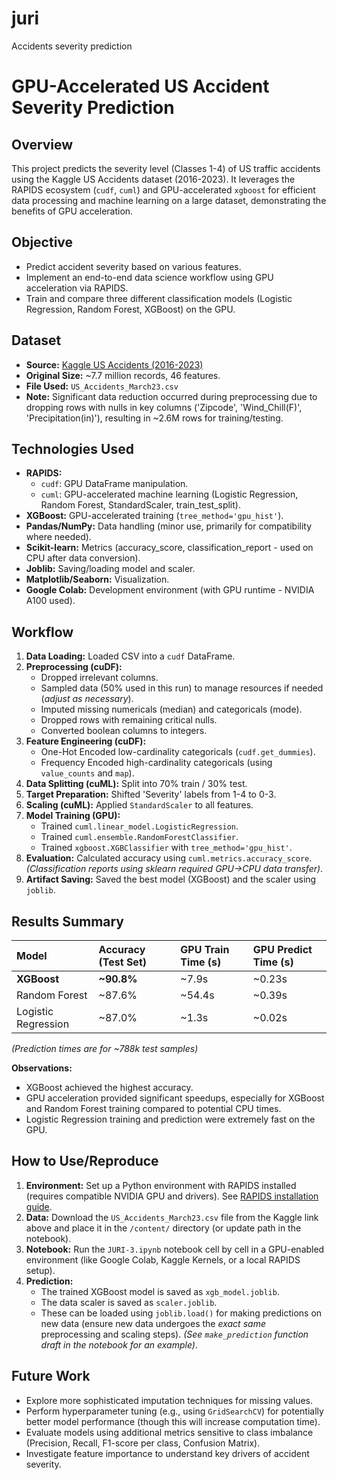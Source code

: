 # juri
Accidents severity prediction 

# GPU-Accelerated US Accident Severity Prediction

## Overview

This project predicts the severity level (Classes 1-4) of US traffic accidents using the Kaggle US Accidents dataset (2016-2023). It leverages the RAPIDS ecosystem (`cudf`, `cuml`) and GPU-accelerated `xgboost` for efficient data processing and machine learning on a large dataset, demonstrating the benefits of GPU acceleration.

## Objective

*   Predict accident severity based on various features.
*   Implement an end-to-end data science workflow using GPU acceleration via RAPIDS.
*   Train and compare three different classification models (Logistic Regression, Random Forest, XGBoost) on the GPU.

## Dataset

*   **Source:** [Kaggle US Accidents (2016-2023)](https://www.kaggle.com/datasets/sobhanmoosavi/us-accidents)
*   **Original Size:** ~7.7 million records, 46 features.
*   **File Used:** `US_Accidents_March23.csv`
*   **Note:** Significant data reduction occurred during preprocessing due to dropping rows with nulls in key columns ('Zipcode', 'Wind_Chill(F)', 'Precipitation(in)'), resulting in ~2.6M rows for training/testing.

## Technologies Used

*   **RAPIDS:**
    *   `cudf`: GPU DataFrame manipulation.
    *   `cuml`: GPU-accelerated machine learning (Logistic Regression, Random Forest, StandardScaler, train_test_split).
*   **XGBoost:** GPU-accelerated training (`tree_method='gpu_hist'`).
*   **Pandas/NumPy:** Data handling (minor use, primarily for compatibility where needed).
*   **Scikit-learn:** Metrics (accuracy_score, classification_report - used on CPU after data conversion).
*   **Joblib:** Saving/loading model and scaler.
*   **Matplotlib/Seaborn:** Visualization.
*   **Google Colab:** Development environment (with GPU runtime - NVIDIA A100 used).

## Workflow

1.  **Data Loading:** Loaded CSV into a `cudf` DataFrame.
2.  **Preprocessing (cuDF):**
    *   Dropped irrelevant columns.
    *   Sampled data (50% used in this run) to manage resources if needed (*adjust as necessary*).
    *   Imputed missing numericals (median) and categoricals (mode).
    *   Dropped rows with remaining critical nulls.
    *   Converted boolean columns to integers.
3.  **Feature Engineering (cuDF):**
    *   One-Hot Encoded low-cardinality categoricals (`cudf.get_dummies`).
    *   Frequency Encoded high-cardinality categoricals (using `value_counts` and `map`).
4.  **Data Splitting (cuML):** Split into 70% train / 30% test.
5.  **Target Preparation:** Shifted 'Severity' labels from 1-4 to 0-3.
6.  **Scaling (cuML):** Applied `StandardScaler` to all features.
7.  **Model Training (GPU):**
    *   Trained `cuml.linear_model.LogisticRegression`.
    *   Trained `cuml.ensemble.RandomForestClassifier`.
    *   Trained `xgboost.XGBClassifier` with `tree_method='gpu_hist'`.
8.  **Evaluation:** Calculated accuracy using `cuml.metrics.accuracy_score`. *(Classification reports using sklearn required GPU->CPU data transfer)*.
9.  **Artifact Saving:** Saved the best model (XGBoost) and the scaler using `joblib`.

## Results Summary

| Model               | Accuracy (Test Set) | GPU Train Time (s) | GPU Predict Time (s) |
| :------------------ | :------------------ | :----------------- | :------------------- |
| **XGBoost**         | **~90.8%**          | ~7.9s              | ~0.23s               |
| Random Forest       | ~87.6%              | ~54.4s             | ~0.39s               |
| Logistic Regression | ~87.0%              | ~1.3s              | ~0.02s               |

*(Prediction times are for ~788k test samples)*

**Observations:**
*   XGBoost achieved the highest accuracy.
*   GPU acceleration provided significant speedups, especially for XGBoost and Random Forest training compared to potential CPU times.
*   Logistic Regression training and prediction were extremely fast on the GPU.

## How to Use/Reproduce

1.  **Environment:** Set up a Python environment with RAPIDS installed (requires compatible NVIDIA GPU and drivers). See [RAPIDS installation guide](https://rapids.ai/start.html).
2.  **Data:** Download the `US_Accidents_March23.csv` file from the Kaggle link above and place it in the `/content/` directory (or update path in the notebook).
3.  **Notebook:** Run the `JURI-3.ipynb` notebook cell by cell in a GPU-enabled environment (like Google Colab, Kaggle Kernels, or a local RAPIDS setup).
4.  **Prediction:**
    *   The trained XGBoost model is saved as `xgb_model.joblib`.
    *   The data scaler is saved as `scaler.joblib`.
    *   These can be loaded using `joblib.load()` for making predictions on new data (ensure new data undergoes the *exact same* preprocessing and scaling steps). *(See `make_prediction` function draft in the notebook for an example)*.

## Future Work

*   Explore more sophisticated imputation techniques for missing values.
*   Perform hyperparameter tuning (e.g., using `GridSearchCV`) for potentially better model performance (though this will increase computation time).
*   Evaluate models using additional metrics sensitive to class imbalance (Precision, Recall, F1-score per class, Confusion Matrix).
*   Investigate feature importance to understand key drivers of accident severity.
